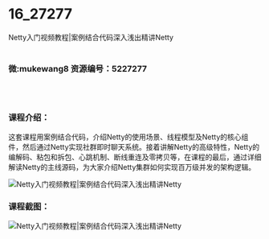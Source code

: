 # 16_27277
Netty入门视频教程|案例结合代码深入浅出精讲Netty
<br/></br>
<h3>微:mukewang8 资源编号：5227277</h3>
<br/></br>
<h3>课程介绍：</h3>
<p>这套课程用案例结合代码，介绍<a title="查看与 Netty 相关的文章" target="_blank">Netty</a>的使用场景、线程模型及Netty的核心组件，然后通过Netty实现社群即时聊天系统。接着讲解Netty的高级特性，Netty的编解码、粘包和拆包、心跳机制、断线重连及零拷贝等，在课程的最后，通过详细解读Netty的主线源码，为大家介绍Netty集群如何实现百万级并发的架构逻辑。</p>
<p><img src="https://www.ko996.com/wp-content/uploads/img/2022/11/1-8.png" alt="Netty入门视频教程|案例结合代码深入浅出精讲Netty"></p>
<div class="info-desc">
<h3>课程截图：</h3>
<p><img src="https://www.ko996.com/wp-content/uploads/img/2022/11/2-9.png" alt="Netty入门视频教程|案例结合代码深入浅出精讲Netty"></p>


			
</div>
